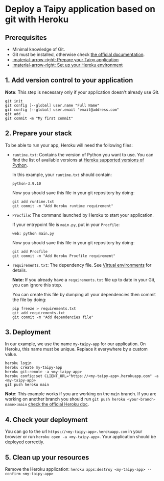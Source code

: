 # Deploy a Taipy application based on git with Heroku

## Prerequisites

- Minimal knowledge of Git.
- Git must be installed, otherwise check [the official documentation](https://git-scm.com/downloads).
- [:material-arrow-right: Prepare your Taipy application](../prepare-taipy-for-deployment.md)
- [:material-arrow-right: Set up your Heroku environment](setup.md)

## 1. Add version control to your application

**Note:** This step is necessary only if your application doesn't already use Git.

```
git init
git config [--global] user.name "Full Name"
git config [--global] user.email "email@address.com"
git add .
git commit -m "My first commit"
```

## 2. Prepare your stack

To be able to run your app, Heroku will need the following files:

- `runtime.txt`: Contains the version of Python you want to use. You can find the list of available versions at
  [Heroku supported versions of Python](https://devcenter.heroku.com/articles/python-support#supported-runtimes).

    In this example, your `runtime.txt` should contain:
    ```
    python-3.9.10
    ```

    Now you should save this file in your git repository by doing:
    ```
    git add runtime.txt
    git commit -m "Add Heroku runtime requirement"
    ```

- `Procfile`: The command launched by Heroku to start your application.

    If your entrypoint file is `main.py`, put in your `Procfile`:
    ```
    web: python main.py
    ```

    Now you should save this file in your git repository by doing:
    ```
    git add Procfile
    git commit -m "Add Heroku Procfile requirement"
    ```

- `requirements.txt`: The dependency file. See [Virtual environments](https://docs.python.org/3/tutorial/venv.html)
  for details.

    **Note:** If you already have a `requirements.txt` file up to date in your Git, you can ignore this step.

    You can create this file by dumping all your dependencies then commit the file by doing:
    ```
    pip freeze > requirements.txt
    git add requirements.txt
    git commit -m "Add dependencies file"
    ```

## 3. Deployment

In our example, we use the name `my-taipy-app` for our application. On Heroku, this name must be unique. Replace it
everywhere by a custom value.

```
heroku login
heroku create my-taipy-app
heroku git:remote -a <my-taipy-app>
heroku config:set CLIENT_URL="https://<my-taipy-app>.herokuapp.com" -a <my-taipy-app>
git push heroku main
```

**Note:** This example works if you are working on the `main` branch. If you are working on another branch
you should run `git push heroku <your-branch-name>:main`
[check the official Heroku doc](https://devcenter.heroku.com/articles/git#deploying-from-a-branch-besides-main).

## 4. Check your deployment

You can go to the url `https://<my-taipy-app>.herokuapp.com` in your browser or run `heroku open -a <my-taipy-app>`.
Your application should be deployed correctly.

## 5. Clean up your resources

Remove the Heroku application: `heroku apps:destroy <my-taipy-app> --confirm <my-taipy-app>`
